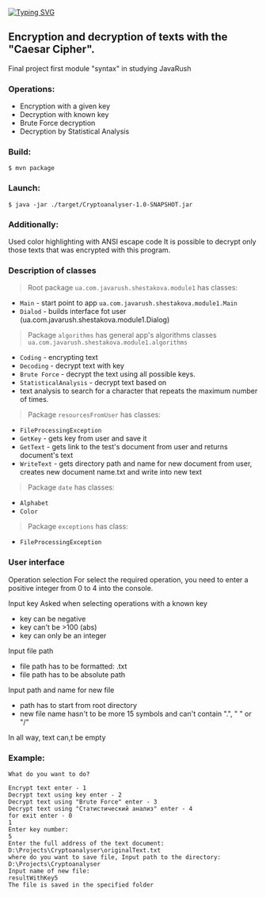 [![Typing SVG](https://readme-typing-svg.herokuapp.com?size=35&color=38C2FF&lines=Cryptoanalyser)](https://git.io/typing-svg)

<h2>Encryption and decryption of texts with the "Caesar Cipher".</h2>

Final project first module "syntax" in studying JavaRush

<h3><a>Operations:</a></h3>

* Encryption with a given key
* Decryption with known key
* Brute Force decryption
* Decryption by Statistical Analysis

<h3><a>Build: </a></h3>

```$ mvn package```

<h3 ><a>Launch:</a></h3>

```$ java -jar ./target/Cryptoanalyser-1.0-SNAPSHOT.jar```

<h3 ><a>Additionally:</a></h3>

Used color highlighting with ANSI escape code
It is possible to decrypt only those texts that was encrypted with this program.


<h3 ><a>Description of classes</a></h3>

>Root package ```ua.com.javarush.shestakova.module1``` has classes:

- ```Main``` - start point to app ```ua.com.javarush.shestakova.module1.Main```
- ```Dialod``` - builds interface fot user (ua.com.javarush.shestakova.module1.Dialog)

>Package ```algorithms``` has general app's algorithms classes
```ua.com.javarush.shestakova.module1.algorithms```

- ```Coding``` - encrypting text
- ```Decoding``` - decrypt text with key
- ```Brute Force``` - decrypt the text using all possible keys.
- ```StatisticalAnalysis``` - decrypt text based on
- text analysis to search for a character that repeats the maximum number of times.

>Package ```resourcesFromUser``` has classes:
- ```FileProcessingException``` 
- ```GetKey``` - gets key from user and save it
- ```GetText``` - gets link to the test's document from user and returns document's text
- ```WriteText``` - gets directory path and name for new document from user, creates new document name.txt
  and write into new text

>Package ```date``` has classes:

- ```Alphabet```
- ```Color```

>Package ```exceptions``` has class:

- ```FileProcessingException``` 


<h3><a>User interface</a></h3>
Operation selection
For select the required operation, you need to enter a positive integer from 0 to 4 into the console.

Input key
Asked when selecting operations with a known key
- key can be negative
- key can't be  >100 (abs)
- key can only be an integer

Input file path
- file path has to be formatted: .txt
- file path has to be absolute path

Input path and name for new file
- path has to start from root directory
- new file name hasn't to be more 15 symbols and can't contain ".", " " or "/"

In all way, text can,t be empty

<h3><a>Example:</a></h2>

```
What do you want to do? 

Encrypt text enter - 1
Decrypt text using key enter - 2
Decrypt text using "Brute Force" enter - 3
Decrypt text using "Статистический анализ" enter - 4
for exit enter - 0
1
Enter key number: 
5
Enter the full address of the text document: 
D:\Projects\Cryptoanalyser\originalText.txt
where do you want to save file, Input path to the directory: 
D:\Projects\Cryptoanalyser
Input name of new file: 
resultWithKey5
The file is saved in the specified folder
```
